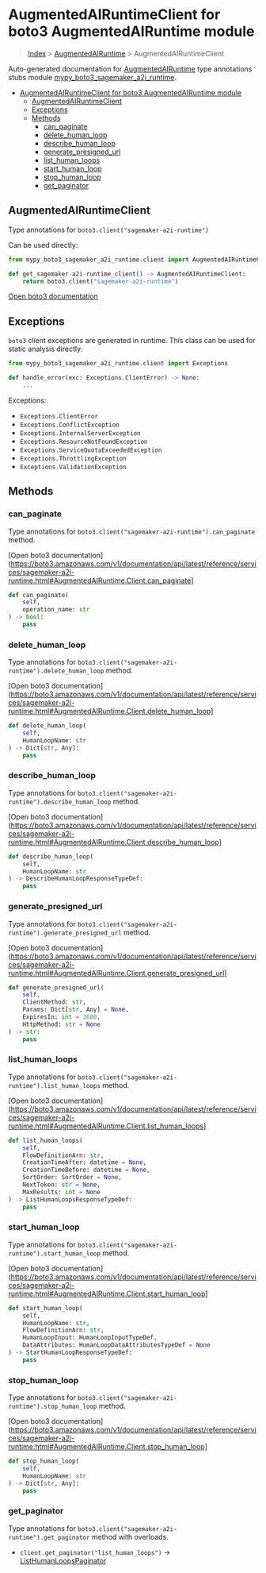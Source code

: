 # AugmentedAIRuntimeClient for boto3 AugmentedAIRuntime module

> [Index](../README.md) > [AugmentedAIRuntime](./README.md) > AugmentedAIRuntimeClient

Auto-generated documentation for [AugmentedAIRuntime](https://boto3.amazonaws.com/v1/documentation/api/latest/reference/services/sagemaker-a2i-runtime.html#AugmentedAIRuntime)
type annotations stubs module [mypy_boto3_sagemaker_a2i_runtime](https://pypi.org/project/mypy-boto3-sagemaker-a2i-runtime/).

- [AugmentedAIRuntimeClient for boto3 AugmentedAIRuntime module](#augmentedairuntimeclient-for-boto3-augmentedairuntime-module)
  - [AugmentedAIRuntimeClient](#augmentedairuntimeclient)
  - [Exceptions](#exceptions)
  - [Methods](#methods)
    - [can_paginate](#can_paginate)
    - [delete_human_loop](#delete_human_loop)
    - [describe_human_loop](#describe_human_loop)
    - [generate_presigned_url](#generate_presigned_url)
    - [list_human_loops](#list_human_loops)
    - [start_human_loop](#start_human_loop)
    - [stop_human_loop](#stop_human_loop)
    - [get_paginator](#get_paginator)

## AugmentedAIRuntimeClient

Type annotations for `boto3.client("sagemaker-a2i-runtime")`

Can be used directly:

```python
from mypy_boto3_sagemaker_a2i_runtime.client import AugmentedAIRuntimeClient

def get_sagemaker-a2i-runtime_client() -> AugmentedAIRuntimeClient:
    return boto3.client("sagemaker-a2i-runtime")
```

[Open boto3 documentation](https://boto3.amazonaws.com/v1/documentation/api/latest/reference/services/sagemaker-a2i-runtime.html#AugmentedAIRuntime.Client)

## Exceptions


`boto3` client exceptions are generated in runtime. This class can be used for static analysis directly:

```python
from mypy_boto3_sagemaker_a2i_runtime.client import Exceptions

def handle_error(exc: Exceptions.ClientError) -> None:
    ...
```


Exceptions:

- `Exceptions.ClientError`
- `Exceptions.ConflictException`
- `Exceptions.InternalServerException`
- `Exceptions.ResourceNotFoundException`
- `Exceptions.ServiceQuotaExceededException`
- `Exceptions.ThrottlingException`
- `Exceptions.ValidationException`


## Methods


### can_paginate

Type annotations for `boto3.client("sagemaker-a2i-runtime").can_paginate` method.

[Open boto3 documentation](https://boto3.amazonaws.com/v1/documentation/api/latest/reference/services/sagemaker-a2i-runtime.html#AugmentedAIRuntime.Client.can_paginate]

```python
def can_paginate(
    self,
    operation_name: str
) -> bool:
    pass
```

### delete_human_loop

Type annotations for `boto3.client("sagemaker-a2i-runtime").delete_human_loop` method.

[Open boto3 documentation](https://boto3.amazonaws.com/v1/documentation/api/latest/reference/services/sagemaker-a2i-runtime.html#AugmentedAIRuntime.Client.delete_human_loop]

```python
def delete_human_loop(
    self,
    HumanLoopName: str
) -> Dict[str, Any]:
    pass
```

### describe_human_loop

Type annotations for `boto3.client("sagemaker-a2i-runtime").describe_human_loop` method.

[Open boto3 documentation](https://boto3.amazonaws.com/v1/documentation/api/latest/reference/services/sagemaker-a2i-runtime.html#AugmentedAIRuntime.Client.describe_human_loop]

```python
def describe_human_loop(
    self,
    HumanLoopName: str
) -> DescribeHumanLoopResponseTypeDef:
    pass
```

### generate_presigned_url

Type annotations for `boto3.client("sagemaker-a2i-runtime").generate_presigned_url` method.

[Open boto3 documentation](https://boto3.amazonaws.com/v1/documentation/api/latest/reference/services/sagemaker-a2i-runtime.html#AugmentedAIRuntime.Client.generate_presigned_url]

```python
def generate_presigned_url(
    self,
    ClientMethod: str,
    Params: Dict[str, Any] = None,
    ExpiresIn: int = 3600,
    HttpMethod: str = None
) -> str:
    pass
```

### list_human_loops

Type annotations for `boto3.client("sagemaker-a2i-runtime").list_human_loops` method.

[Open boto3 documentation](https://boto3.amazonaws.com/v1/documentation/api/latest/reference/services/sagemaker-a2i-runtime.html#AugmentedAIRuntime.Client.list_human_loops]

```python
def list_human_loops(
    self,
    FlowDefinitionArn: str,
    CreationTimeAfter: datetime = None,
    CreationTimeBefore: datetime = None,
    SortOrder: SortOrder = None,
    NextToken: str = None,
    MaxResults: int = None
) -> ListHumanLoopsResponseTypeDef:
    pass
```

### start_human_loop

Type annotations for `boto3.client("sagemaker-a2i-runtime").start_human_loop` method.

[Open boto3 documentation](https://boto3.amazonaws.com/v1/documentation/api/latest/reference/services/sagemaker-a2i-runtime.html#AugmentedAIRuntime.Client.start_human_loop]

```python
def start_human_loop(
    self,
    HumanLoopName: str,
    FlowDefinitionArn: str,
    HumanLoopInput: HumanLoopInputTypeDef,
    DataAttributes: HumanLoopDataAttributesTypeDef = None
) -> StartHumanLoopResponseTypeDef:
    pass
```

### stop_human_loop

Type annotations for `boto3.client("sagemaker-a2i-runtime").stop_human_loop` method.

[Open boto3 documentation](https://boto3.amazonaws.com/v1/documentation/api/latest/reference/services/sagemaker-a2i-runtime.html#AugmentedAIRuntime.Client.stop_human_loop]

```python
def stop_human_loop(
    self,
    HumanLoopName: str
) -> Dict[str, Any]:
    pass
```



### get_paginator

Type annotations for `boto3.client("sagemaker-a2i-runtime").get_paginator` method with overloads.

- `client.get_paginator("list_human_loops")` -> [ListHumanLoopsPaginator](./paginators.md#listhumanloopspaginator)


